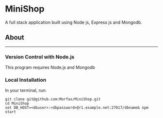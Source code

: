 # MiniShop
A full stack application built using Node js, Express js and Mongodb.

## About

---

### Version Control with Node.js
This program requires Node.js and Mongodb

### Local Installation
In your terminal, run:
```
git clone git@github.com:Morfax/MiniShop.git
cd MiniShop
set DB_HOST=<dbuser>:<dbpassword>@r1.example.net:27017/dbname& npm start
```
